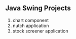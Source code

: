 Java Swing Projects
-------------------
1. chart component
2. nutch application
3. stock screener application
